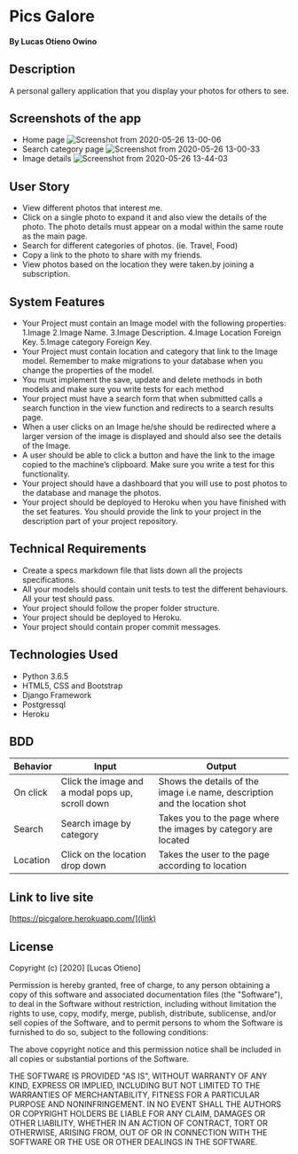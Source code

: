 # Pics Galore
#### By Lucas Otieno Owino
## Description
A personal gallery application that you display your photos for others to see.
## Screenshots of the app
* Home page
![Screenshot from 2020-05-26 13-00-06](https://user-images.githubusercontent.com/60548928/82891922-35b13b00-9f57-11ea-8afe-044045d86eff.png)
* Search category page
![Screenshot from 2020-05-26 13-00-33](https://user-images.githubusercontent.com/60548928/82891958-419cfd00-9f57-11ea-9718-14ab5ccc5f7d.png)
* Image details
![Screenshot from 2020-05-26 13-44-03](https://user-images.githubusercontent.com/60548928/82892003-59748100-9f57-11ea-9f86-30d5ddbe519d.png)
## User Story
* View different photos that interest me.
* Click on a single photo to expand it and also view the details of the photo. The photo details must appear on a modal within the same route as the main page.
* Search for different categories of photos. (ie. Travel, Food)
* Copy a link to the photo to share with my friends.
* View photos based on the location they were taken.by joining a subscription.
## System Features
* Your Project must contain an Image model with the following properties:
1.Image
2.Image Name.
3.Image Description.
4.Image Location Foreign Key.
5.Image category Foreign Key.
* Your Project must contain location and category that link to the Image model. Remember to make migrations to your database when you change the properties of the model.
* You must implement the save, update and delete methods in both models and make sure you write tests for each method
* Your project must have a search form that when submitted calls a search function in the view function and redirects to a search results page.
* When a user clicks on an Image he/she should be redirected where a larger version of the image is displayed and should also see the details of the Image.
* A user should be able to click a button and have the link to the image copied to the machine’s clipboard. Make sure you write a test for this functionality.
* Your project should have a dashboard that you will use to post photos to the database and manage the photos.
* Your project should be deployed to Heroku when you have finished with the set features. You should provide the link to your project in the description part of your project repository.
## Technical Requirements
* Create a specs markdown file that lists down all the projects specifications.
* All your models should contain unit tests to test the different behaviours. All your test should pass.
* Your project should follow the proper folder structure.
* Your project should be deployed to Heroku.
* Your project should contain proper commit messages.
## Technologies Used
  * Python 3.6.5
  * HTML5, CSS and Bootstrap
  * Django Framework
  * Postgressql
  * Heroku
## BDD
| Behavior            | Input                         | Output                        | 
| ------------------- | ----------------------------- | ----------------------------- |
| On click | Click the image and a modal pops up, scroll down | Shows the details of the image i.e name, description and the location shot |
| Search | Search image by category| Takes you to the page where the images by category  are located |
| Location | Click on the location drop down | Takes the user to the page according to location |

## Link to live site
[https://picgalore.herokuapp.com/](link)
## License
Copyright (c) [2020] [Lucas Otieno]

Permission is hereby granted, free of charge, to any person obtaining a copy
of this software and associated documentation files (the "Software"), to deal
in the Software without restriction, including without limitation the rights
to use, copy, modify, merge, publish, distribute, sublicense, and/or sell
copies of the Software, and to permit persons to whom the Software is
furnished to do so, subject to the following conditions:

The above copyright notice and this permission notice shall be included in all
copies or substantial portions of the Software.

THE SOFTWARE IS PROVIDED "AS IS", WITHOUT WARRANTY OF ANY KIND, EXPRESS OR
IMPLIED, INCLUDING BUT NOT LIMITED TO THE WARRANTIES OF MERCHANTABILITY,
FITNESS FOR A PARTICULAR PURPOSE AND NONINFRINGEMENT. IN NO EVENT SHALL THE
AUTHORS OR COPYRIGHT HOLDERS BE LIABLE FOR ANY CLAIM, DAMAGES OR OTHER
LIABILITY, WHETHER IN AN ACTION OF CONTRACT, TORT OR OTHERWISE, ARISING FROM,
OUT OF OR IN CONNECTION WITH THE SOFTWARE OR THE USE OR OTHER DEALINGS IN THE
SOFTWARE.